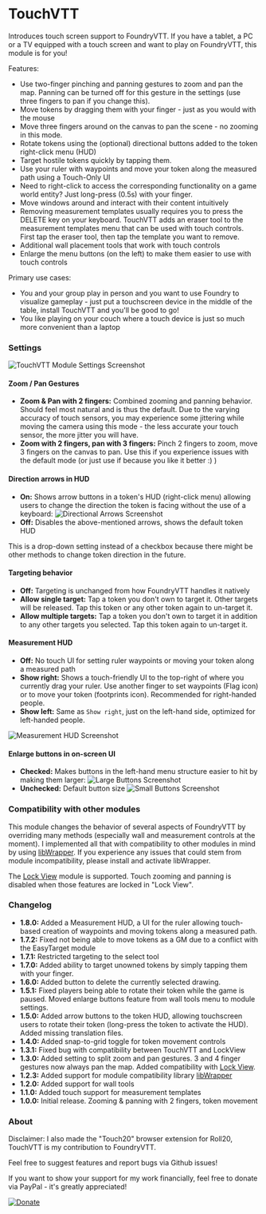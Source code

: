 # TouchVTT

Introduces touch screen support to FoundryVTT. If you have a tablet, a PC or a TV equipped with a 
touch screen and want to play on FoundryVTT, this module is for you!

Features:
 - Use two-finger pinching and panning gestures to zoom and pan the map. Panning can be turned off for this gesture 
   in the settings (use three fingers to pan if you change this).
 - Move tokens by dragging them with your finger - just as you would with the mouse
 - Move three fingers around on the canvas to pan the scene - no zooming in this mode.
 - Rotate tokens using the (optional) directional buttons added to the token right-click menu (HUD)
 - Target hostile tokens quickly by tapping them.
 - Use your ruler with waypoints and move your token along the measured path using a Touch-Only UI
 - Need to right-click to access the corresponding functionality on a game world entity? Just long-press (0.5s) 
    with your finger.
 - Move windows around and interact with their content intuitively
 - Removing measurement templates usually requires you to press the DELETE key on your keyboard. TouchVTT 
    adds an eraser tool to the measurement templates menu that can be used with touch controls. First tap 
    the eraser tool, then tap the template you want to remove.
 - Additional wall placement tools that work with touch controls
 - Enlarge the menu buttons (on the left) to make them easier to use with touch controls

Primary use cases:
 - You and your group play in person and you want to use Foundry to visualize gameplay - just put a touchscreen 
   device in the middle of the table, install TouchVTT and you'll be good to go!
 - You like playing on your couch where a touch device is just so much more convenient than a laptop
 
### Settings

![TouchVTT Module Settings Screenshot](docs/module-settings.jpg)

#### Zoom / Pan Gestures

- **Zoom & Pan with 2 fingers:** Combined zooming and panning behavior. Should feel most natural and is thus the 
    default. Due to the varying accuracy of touch sensors, you may experience some jittering while moving the 
    camera using this mode - the less accurate your touch sensor, the more jitter you will have.
- **Zoom with 2 fingers, pan with 3 fingers:** Pinch 2 fingers to zoom, move 3 fingers on the canvas to pan. 
    Use this if you experience issues with the default mode (or just use if because you like it better :) )

#### Direction arrows in HUD

- **On:** Shows arrow buttons in a token's HUD (right-click menu) allowing users to change the direction the token 
    is facing without the use of a keyboard:
    ![Directional Arrows Screenshot](docs/directional-controls.png)
- **Off:** Disables the above-mentioned arrows, shows the default token HUD

This is a drop-down setting instead of a checkbox because there might be other methods to change token direction 
in the future.

#### Targeting behavior

- **Off:** Targeting is unchanged from how FoundryVTT handles it natively
- **Allow single target:** Tap a token you don't own to target it. Other targets will be released. Tap this token or any other token again to un-target it.
- **Allow multiple targets:** Tap a token you don't own to target it in addition to any other targets you selected. Tap this token again to un-target it.

#### Measurement HUD

- **Off:** No touch UI for setting ruler waypoints or moving your token along a measured path
- **Show right:** Shows a touch-friendly UI to the top-right of where you currently drag your ruler. 
    Use another finger to set waypoints (Flag icon) or to move your token (footprints icon). Recommended for right-handed people.
- **Show left:** Same as `Show right`, just on the left-hand side, optimized for left-handed people.

![Measurement HUD Screenshot](docs/measurement-hud.jpg)

#### Enlarge buttons in on-screen UI

- **Checked:** Makes buttons in the left-hand menu structure easier to hit by making them larger:
    ![Large Buttons Screenshot](docs/large-buttons.jpg)
- **Unchecked:** Default button size
    ![Small Buttons Screenshot](docs/small-buttons.jpg)

### Compatibility with other modules

This module changes the behavior of several aspects of FoundryVTT by overriding many methods (especially wall and 
measurement controls at the moment). I implemented all that with compatibility to other modules in mind by using 
[libWrapper](https://foundryvtt.com/packages/lib-wrapper/). If you experience any issues that could stem from module 
incompatibility, please install and activate libWrapper. 

The [Lock View](https://foundryvtt.com/packages/LockView/) module is supported. Touch zooming and panning is disabled 
when those features are locked in "Lock View".

### Changelog

- **1.8.0:** Added a Measurement HUD, a UI for the ruler allowing touch-based creation of waypoints and moving tokens along a measured path.
- **1.7.2:** Fixed not being able to move tokens as a GM due to a conflict with the EasyTarget module
- **1.7.1:** Restricted targeting to the select tool
- **1.7.0:** Added ability to target unowned tokens by simply tapping them with your finger.
- **1.6.0:** Added button to delete the currently selected drawing.
- **1.5.1:** Fixed players being able to rotate their token while the game is paused. Moved enlarge buttons feature from wall tools menu to module settings.
- **1.5.0:** Added arrow buttons to the token HUD, allowing touchscreen users to rotate their token (long-press the token to activate the HUD). Added missing translation files.
- **1.4.0:** Added snap-to-grid toggle for token movement controls
- **1.3.1:** Fixed bug with compatibility between TouchVTT and LockView
- **1.3.0:** Added setting to split zoom and pan gestures. 3 and 4 finger gestures now always pan the map. Added compatibility with [Lock View](https://foundryvtt.com/packages/LockView/).
- **1.2.3:** Added support for module compatibility library [libWrapper](https://foundryvtt.com/packages/lib-wrapper/)
- **1.2.0:** Added support for wall tools
- **1.1.0:** Added touch support for measurement templates
- **1.0.0:** Initial release. Zooming & panning with 2 fingers, token movement

### About

Disclaimer: I also made the "Touch20" browser extension for Roll20, TouchVTT is my contribution to FoundryVTT.

Feel free to suggest features and report bugs via Github issues!

If you want to show your support for my work financially, feel free to donate via PayPal - it's greatly appreciated! 

[![Donate](https://img.shields.io/badge/Donate-PayPal-green.svg)](https://www.paypal.com/cgi-bin/webscr?cmd=_s-xclick&hosted_button_id=JTE9BL67E6TUL&source=url)
